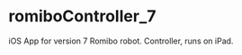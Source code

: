 romiboController_7
==================

iOS App for version 7 Romibo robot. Controller, runs on iPad.
